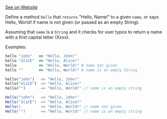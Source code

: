 [See on Website](https://www.codewars.com/kata/57e3f79c9cb119374600046b)

Define a method ```hello``` that ```returns``` "Hello, Name!" to a given ```name```, or says Hello, World! if name is not given (or passed as an empty String).

Assuming that ```name``` is a ```String``` and it checks for user typos to return a name with a first capital letter (Xxxx).

Examples:
```ruby
hello "john"   => "Hello, John!"
hello "aliCE"  => "Hello, Alice!"
hello          => "Hello, World!" # name not given
hello ""       => "Hello, World!" # name is an empty String
```
```rust
hello("john")   => "Hello, John!"
hello("aliCE")  => "Hello, Alice!"
hello("")       => "Hello, World!" // name is an empty string
```
```csharp
Hello("john")   => "Hello, John!"
Hello("aliCE")  => "Hello, Alice!"
Hello()         => "Hello, World!" // name not given
Hello("")       => "Hello, World!" // name is an empty string
```